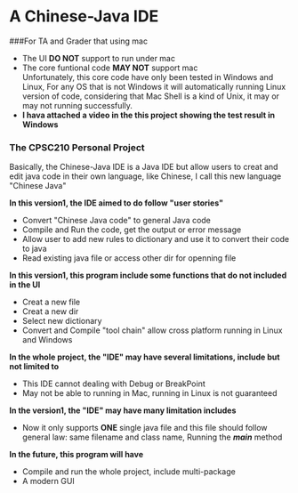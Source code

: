 # A Chinese-Java IDE 

###For TA and Grader that using mac

- The UI **DO NOT** support to run under mac
- The core funtional code **MAY NOT** support mac <br>
  Unfortunately, this core code have only been tested in Windows and Linux, For any OS that is not
  Windows it will automatically running Linux version of code, considering that Mac Shell is a kind of 
  Unix, it may or may not running successfully.
- **I hava attached a video in the this project showing the test result in Windows**

### The CPSC210 Personal Project 

Basically, the Chinese-Java IDE is a Java IDE but allow users to creat and edit 
java code in their own language, like Chinese, I call this new language "Chinese Java"

**In this version1, the IDE aimed to do follow "user stories"**
- Convert "Chinese Java code" to general Java code
- Compile and Run the code, get the output or error message
- Allow user to add new rules to dictionary and use it to convert their code to java
- Read existing java file or access other dir for openning file

**In this version1, this program include some functions that do not included in the UI**
- Creat a new file 
- Creat a new dir
- Select new dictionary
- Convert and Compile "tool chain" allow cross platform running in Linux and Windows

**In the whole project, the "IDE" may have several limitations, include but not limited to**
- This IDE cannot dealing with Debug or BreakPoint
- May not be able to running in Mac, running in Linux is not guaranteed 

**In the version1, the "IDE" may have many limitation includes**
- Now it only supports **ONE** single java file and this file should follow general law:
same filename and class name, Running the ***main*** method

**In the future, this program will have**
- Compile and run the whole project, include multi-package
- A modern GUI

